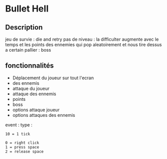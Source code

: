 # Bullet Hell

## Description

jeu de survie : die and retry
pas de niveau : la difficulter augmente avec le temps et les points
des ennemies qui pop aleatoirement et nous tire dessus
a certain pallier : boss

## fonctionnalités

- Déplacement du joueur sur tout l'ecran
- des ennemis
- attaque du joueur
- attaque des ennemis
- points
- boss
- options attaque joueur
- options attaques des ennemis





event : type :

    10 = 1 tick

    0 = right click
    1 = press space
    2 = release space